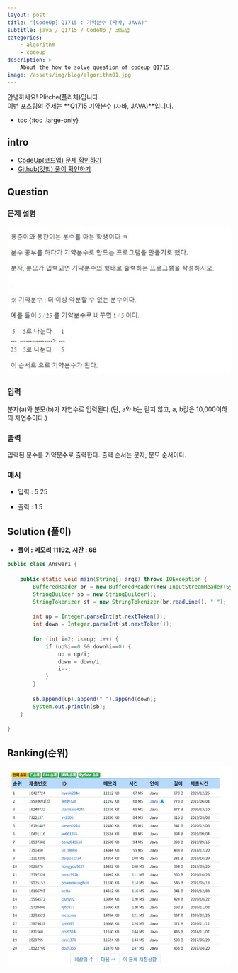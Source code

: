```yaml
---
layout: post
title: "[CodeUp] Q1715 : 기약분수 (자바, JAVA)"
subtitle: java / Q1715 / CodeUp / 코드업
categories:
    - algorithm
    - codeup
description: >
    About the how to solve question of codeup Q1715
image: /assets/img/blog/algorithm01.jpg
---
```


안녕하세요! Plitche(플리체)입니다.  
이번 포스팅의 주제는 **Q1715 기약분수 (자바, JAVA)**입니다.

* toc
{:toc .large-only}

## intro
* [CodeUp(코드업) 문제 확인하기](https://codeup.kr/problem.php?id=1715)  
* [Github(깃헙) 풀이 확인하기](https://github.com/plitche/CodeUp_Solution/tree/master/Q1701~Q1800/Q1715)  

## Question
### 문제 설명
![](/assets/post/codeup/Q1700~Q1799/20211210_02/01.JPG)  

### 입력
분자(a)와 분모(b)가 자연수로 입력된다.(단, a와 b는 같지 않고, a, b값은 10,000이하의 자연수이다.)  

### 출력
입력된 분수를 기약분수로 출력한다. 출력 순서는 분자, 분모 순서이다.  
  
### 예시
* 입력 : 5 25  
  
* 출력 : 1 5  
  
## Solution (풀이)
* **풀이 : 메모리 11192, 시간 : 68**  

```java
public class Answer1 {
	
	public static void main(String[] args) throws IOException {
        BufferedReader br = new BufferedReader(new InputStreamReader(System.in));
        StringBuilder sb = new StringBuilder();
        StringTokenizer st = new StringTokenizer(br.readLine(), " ");
        
        int up = Integer.parseInt(st.nextToken());
        int down = Integer.parseInt(st.nextToken());
        
        for (int i=2; i<=up; i++) {
        	if (up%i==0 && down%i==0) {
        		up = up/i;
        		down = down/i;
        		i--;
        	}
        }
        
        sb.append(up).append(" ").append(down);
        System.out.println(sb);
    }
    	 
}
```  

## Ranking(순위)
![](/assets/post/codeup/Q1700~Q1799/20211210_02/03.JPG)  